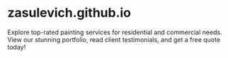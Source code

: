 # zasulevich.github.io
Explore top-rated painting services for residential and commercial needs. View our stunning portfolio, read client testimonials, and get a free quote today!
